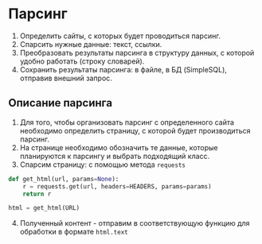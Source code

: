 # Парсинг
1. Определить сайты, с которых будет проводиться парсинг.
2. Спарсить нужные данные: текст, ссылки.
3. Преобразовать результаты парсинга в структуру данных, с которой удобно работать (строку словарей).
4. Сохранить результаты парсинга: в файле, в БД (SimpleSQL), отправив внешний запрос.
## Описание парсинга
1. Для того, чтобы организовать парсинг с определенного сайта необходимо определить страницу, с которой будет производиться парсинг.
2. На странице необходимо обозначить те данные, которые планируются к парсингу и выбрать подходящий класс.
3. Спарсим страницу: с помощью метода `requests`
```python
def get_html(url, params=None):
    r = requests.get(url, headers=HEADERS, params=params)
    return r

html = get_html(URL)
```
4. Полученный контент - отправим в соответствующую функцию для обработки в формате `html.text`

